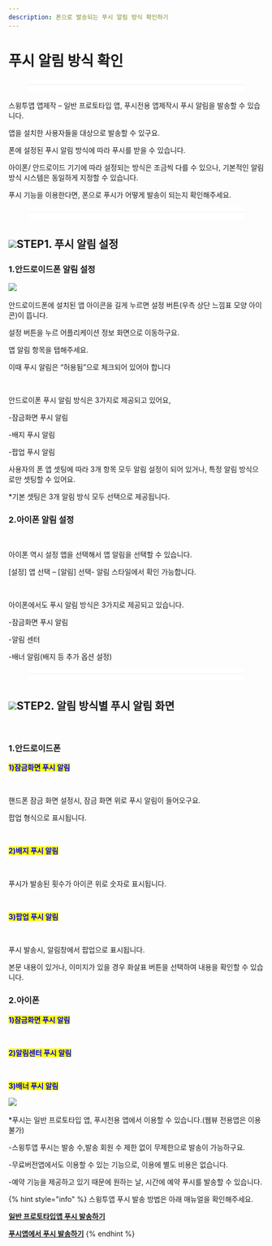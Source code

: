 ```yaml
---
description: 폰으로 발송되는 푸시 알림 방식 확인하기
---
```


# 푸시 알림 방식 확인

<figure><img src="../../../.gitbook/assets/구분선 (2).PNG" alt=""><figcaption></figcaption></figure>

스윙투앱 앱제작 – 일반 프로토타입 앱, 푸시전용 앱제작시 푸시 알림을 발송할 수 있습니다.

앱을 설치한 사용자들을 대상으로 발송할 수 있구요.

폰에 설정된 푸시 알림 방식에 따라 푸시를 받을 수 있습니다.

아이폰/ 안드로이드 기기에 따라 설정되는 방식은 조금씩 다를 수 있으나, 기본적인 알림 방식 시스템은 동일하게 지정할 수 있습니다.

​푸시 기능을 이용한다면, 폰으로 푸시가 어떻게 발송이 되는지 확인해주세요.

<figure><img src="../../../.gitbook/assets/구분선 (2).PNG" alt=""><figcaption></figcaption></figure>

## ![](https://wp.swing2app.co.kr/wp-content/uploads/2022/07/%EB%8B%A8%EB%9D%BD1-1.png)STEP1. 푸시 알림 설정



### 1.안드로이드폰 알림 설정

![](https://wp.swing2app.co.kr/wp-content/uploads/2023/01/%ED%91%B8%EC%8B%9C%EC%95%8C%EB%A6%BC-%EB%B0%A9%EC%8B%9D.png)

안드로이드폰에 설치된 앱 아이콘을 길게 누르면 설정 버튼(우측 상단 느낌표 모양 아이콘)이 뜹니다.

설정 버튼을 누르 어플리케이션 정보 화면으로 이동하구요.

앱 알림 항목을 탭해주세요.

이때 푸시 알림은 “허용됨”으로 체크되어 있어야 합니다

​

안드로이폰 푸시 알림 방식은 3가지로 제공되고 있어요,

\-잠금화면 푸시 알림

\-배지 푸시 알림

\-팝업 푸시 알림

사용자의 폰 앱 셋팅에 따라 3개 항목 모두 알림 설정이 되어 있거나, 특정 알림 방식으로만 셋팅할 수 있어요.

\*기본 셋팅은 3개 알림 방식 모두 선택으로 제공됩니다.



### 2.아이폰 알림 설정

<figure><img src="https://wp.swing2app.co.kr/wp-content/uploads/2023/01/%EC%95%84%EC%9D%B4%ED%8F%B0%ED%91%B8%EC%8B%9C1.png" alt=""><figcaption></figcaption></figure>

아이폰 역시 설정 앱을 선택해서 앱 알림을 선택할 수 있습니다.

\[설정] 앱 선택 – \[알림] 선택- 알림 스타일에서 확인 가능합니다.

​

아이폰에서도 푸시 알림 방식은 3가지로 제공되고 있습니다.

\-잠금화면 푸시 알림

\-알림 센터

\-배너 알림(배지 등 추가 옵션 설정)

<figure><img src="../../../.gitbook/assets/구분선 (2).PNG" alt=""><figcaption></figcaption></figure>

## ![](https://wp.swing2app.co.kr/wp-content/uploads/2022/07/%EB%8B%A8%EB%9D%BD1-1.png)STEP2. 알림 방식별 푸시 알림 화면

​

### 1.안드로이드폰

<mark style="color:blue;">**1)잠금화면 푸시 알림**</mark>

<figure><img src="https://wp.swing2app.co.kr/wp-content/uploads/2023/01/%EC%9E%A0%EA%B8%88%ED%99%94%EB%A9%B4%ED%91%B8%EC%8B%9C.png" alt=""><figcaption></figcaption></figure>

핸드폰 잠금 화면 설정시, 잠금 화면 위로 푸시 알림이 들어오구요.

팝업 형식으로 표시됩니다.

​

<mark style="color:blue;">**2)배지 푸시 알림**</mark>

<figure><img src="https://wp.swing2app.co.kr/wp-content/uploads/2023/01/%EB%B0%B0%EC%A7%80%ED%91%B8%EC%8B%9C.png" alt=""><figcaption></figcaption></figure>

푸시가 발송된 횟수가 아이콘 위로 숫자로 표시됩니다.

​

<mark style="color:blue;">**3)팝업 푸시 알림**</mark>

<figure><img src="https://wp.swing2app.co.kr/wp-content/uploads/2023/01/%ED%8C%9D%EC%97%85%ED%91%B8%EC%8B%9C.png" alt=""><figcaption></figcaption></figure>

푸시 발송시, 알림창에서 팝업으로 표시됩니다.

본문 내용이 있거나, 이미지가 있을 경우 화살표 버튼을 선택하여 내용을 확인할 수 있습니다.



### 2.아이폰

<mark style="color:blue;">**1)잠금화면 푸시 알림**</mark>

<figure><img src="https://wp.swing2app.co.kr/wp-content/uploads/2023/01/%EC%95%84%EC%9D%B4%ED%8F%B0%ED%91%B8%EC%8B%9C3.png" alt=""><figcaption></figcaption></figure>



<mark style="color:blue;">**2)알림센터 푸시 알림**</mark>

<figure><img src="https://wp.swing2app.co.kr/wp-content/uploads/2023/01/%EC%95%84%EC%9D%B4%ED%8F%B0%ED%91%B8%EC%8B%9C4.png" alt=""><figcaption></figcaption></figure>



<mark style="color:blue;">**3)배너 푸시 알림**</mark>

![](https://wp.swing2app.co.kr/wp-content/uploads/2023/01/%EC%95%84%EC%9D%B4%ED%8F%B0%ED%91%B8%EC%8B%9C2.png)

\*푸시는 일반 프로토타입 앱, 푸시전용 앱에서 이용할 수 있습니다.(웹뷰 전용앱은 이용 불가)

\-스윙투앱 푸시는 발송 수,발송 회원 수 제한 없이 무제한으로 발송이 가능하구요.

\-무료버전앱에서도 이용할 수 있는 기능으로, 이용에 별도 비용은 없습니다.

\-예약 기능을 제공하고 있기 때문에 원하는 날, 시간에 예약 푸시를 발송할 수 있습니다.

{% hint style="info" %}
스윙투앱 푸시 발송 방법은 아래 매뉴얼을 확인해주세요.​

****[**일반 프로토타입앱 푸시 발송하기**](https://help-7.gitbook.io/undefined/manual/appmanage/pushmember/push)****

****[**푸시앱에서 푸시 발송하기**](https://help-7.gitbook.io/undefined/manual/appmanage/pushmember/pushapp-push)****
{% endhint %}




